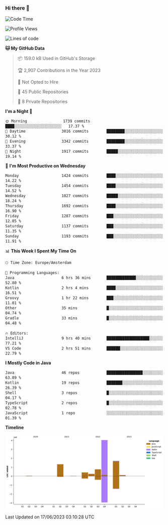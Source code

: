 ### Hi there 👋


<!--START_SECTION:waka-->
![Code Time](http://img.shields.io/badge/Code%20Time-3%2C253%20hrs%2022%20mins-blue)

![Profile Views](http://img.shields.io/badge/Profile%20Views-28-blue)

![Lines of code](https://img.shields.io/badge/From%20Hello%20World%20I%27ve%20Written-8.6%20million%20lines%20of%20code-blue)

**🐱 My GitHub Data** 

> 📦 159.0 kB Used in GitHub's Storage 
 > 
> 🏆 2,907 Contributions in the Year 2023
 > 
> 🚫 Not Opted to Hire
 > 
> 📜 45 Public Repositories 
 > 
> 🔑 8 Private Repositories 
 > 
**I'm a Night 🦉** 

```text
🌞 Morning                1739 commits        ████░░░░░░░░░░░░░░░░░░░░░   17.37 % 
🌆 Daytime                3016 commits        ████████░░░░░░░░░░░░░░░░░   30.12 % 
🌃 Evening                3342 commits        ████████░░░░░░░░░░░░░░░░░   33.37 % 
🌙 Night                  1917 commits        █████░░░░░░░░░░░░░░░░░░░░   19.14 % 
```
📅 **I'm Most Productive on Wednesday** 

```text
Monday                   1424 commits        ████░░░░░░░░░░░░░░░░░░░░░   14.22 % 
Tuesday                  1454 commits        ████░░░░░░░░░░░░░░░░░░░░░   14.52 % 
Wednesday                1827 commits        █████░░░░░░░░░░░░░░░░░░░░   18.24 % 
Thursday                 1692 commits        ████░░░░░░░░░░░░░░░░░░░░░   16.90 % 
Friday                   1287 commits        ███░░░░░░░░░░░░░░░░░░░░░░   12.85 % 
Saturday                 1137 commits        ███░░░░░░░░░░░░░░░░░░░░░░   11.35 % 
Sunday                   1193 commits        ███░░░░░░░░░░░░░░░░░░░░░░   11.91 % 
```


📊 **This Week I Spent My Time On** 

```text
🕑︎ Time Zone: Europe/Amsterdam

💬 Programming Languages: 
Java                     6 hrs 36 mins       █████████████░░░░░░░░░░░░   52.80 % 
Kotlin                   2 hrs 4 mins        ████░░░░░░░░░░░░░░░░░░░░░   16.51 % 
Groovy                   1 hr 22 mins        ███░░░░░░░░░░░░░░░░░░░░░░   11.01 % 
Other                    35 mins             █░░░░░░░░░░░░░░░░░░░░░░░░   04.74 % 
Gradle                   33 mins             █░░░░░░░░░░░░░░░░░░░░░░░░   04.48 % 

🔥 Editors: 
IntelliJ                 9 hrs 40 mins       ███████████████████░░░░░░   77.21 % 
VS Code                  2 hrs 51 mins       ██████░░░░░░░░░░░░░░░░░░░   22.79 % 
```

**I Mostly Code in Java** 

```text
Java                     46 repos            ████████████████░░░░░░░░░   63.89 % 
Kotlin                   19 repos            ███████░░░░░░░░░░░░░░░░░░   26.39 % 
Shell                    3 repos             █░░░░░░░░░░░░░░░░░░░░░░░░   04.17 % 
TypeScript               2 repos             █░░░░░░░░░░░░░░░░░░░░░░░░   02.78 % 
JavaScript               1 repo              ░░░░░░░░░░░░░░░░░░░░░░░░░   01.39 % 
```



**Timeline**

![Lines of Code chart](https://raw.githubusercontent.com/powercasgamer/powercasgamer/master/assets/bar_graph.png)


 Last Updated on 17/06/2023 03:10:28 UTC
<!--END_SECTION:waka-->
